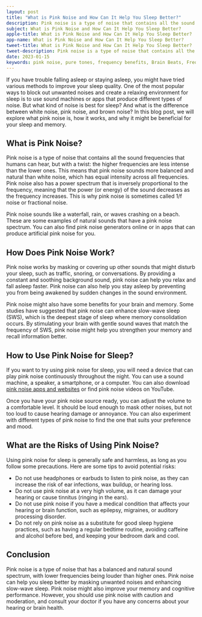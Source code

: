 ```yaml
---
layout: post
title: "What is Pink Noise and How Can It Help You Sleep Better?"
description: Pink noise is a type of noise that contains all the sound frequencies that humans can hear, but with a twist - the higher frequencies are less intense than the lower ones.
subject: What is Pink Noise and How Can It Help You Sleep Better?
apple-title: What is Pink Noise and How Can It Help You Sleep Better?
app-name: What is Pink Noise and How Can It Help You Sleep Better?
tweet-title: What is Pink Noise and How Can It Help You Sleep Better?
tweet-description: Pink noise is a type of noise that contains all the sound frequencies that humans can hear, but with a twist - the higher frequencies are less intense than the lower ones.
date: 2023-01-15
keywords: pink noise, pure tones, frequency benefits, Brain Beats, Frequencies, White noise, Brain wave entrainment, sound therapy, binaural beats youtube
---
```


If you have trouble falling asleep or staying asleep, you might have tried various methods to improve your sleep quality. One of the most popular ways to block out unwanted noises and create a relaxing environment for sleep is to use sound machines or apps that produce different types of noise. But what kind of noise is best for sleep? And what is the difference between white noise, pink noise, and brown noise? In this blog post, we will explore what pink noise is, how it works, and why it might be beneficial for your sleep and memory.

## What is Pink Noise?

Pink noise is a type of noise that contains all the sound frequencies that humans can hear, but with a twist: the higher frequencies are less intense than the lower ones. This means that pink noise sounds more balanced and natural than white noise, which has equal intensity across all frequencies. Pink noise also has a power spectrum that is inversely proportional to the frequency, meaning that the power (or energy) of the sound decreases as the frequency increases. This is why pink noise is sometimes called 1/f noise or fractional noise.

Pink noise sounds like a waterfall, rain, or waves crashing on a beach. These are some examples of natural sounds that have a pink noise spectrum. You can also find pink noise generators online or in apps that can produce artificial pink noise for you.

## How Does Pink Noise Work?

Pink noise works by masking or covering up other sounds that might disturb your sleep, such as traffic, snoring, or conversations. By providing a constant and soothing background sound, pink noise can help you relax and fall asleep faster. Pink noise can also help you stay asleep by preventing you from being awakened by sudden changes in the sound environment.

Pink noise might also have some benefits for your brain and memory. Some studies have suggested that pink noise can enhance slow-wave sleep (SWS), which is the deepest stage of sleep where memory consolidation occurs. By stimulating your brain with gentle sound waves that match the frequency of SWS, pink noise might help you strengthen your memory and recall information better.

## How to Use Pink Noise for Sleep?

If you want to try using pink noise for sleep, you will need a device that can play pink noise continuously throughout the night. You can use a sound machine, a speaker, a smartphone, or a computer. You can also download [pink noise apps and websites](https://brain-beats.in/) or find pink noise videos on YouTube. 

Once you have your pink noise source ready, you can adjust the volume to a comfortable level. It should be loud enough to mask other noises, but not too loud to cause hearing damage or annoyance. You can also experiment with different types of pink noise to find the one that suits your preference and mood.

## What are the Risks of Using Pink Noise?

Using pink noise for sleep is generally safe and harmless, as long as you follow some precautions. Here are some tips to avoid potential risks:

- Do not use headphones or earbuds to listen to pink noise, as they can increase the risk of ear infections, wax buildup, or hearing loss.
- Do not use pink noise at a very high volume, as it can damage your hearing or cause tinnitus (ringing in the ears).
- Do not use pink noise if you have a medical condition that affects your hearing or brain function, such as epilepsy, migraines, or auditory processing disorder.
- Do not rely on pink noise as a substitute for good sleep hygiene practices, such as having a regular bedtime routine, avoiding caffeine and alcohol before bed, and keeping your bedroom dark and cool.

## Conclusion

Pink noise is a type of noise that has a balanced and natural sound spectrum, with lower frequencies being louder than higher ones. Pink noise can help you sleep better by masking unwanted noises and enhancing slow-wave sleep. Pink noise might also improve your memory and cognitive performance. However, you should use pink noise with caution and moderation, and consult your doctor if you have any concerns about your hearing or brain health.